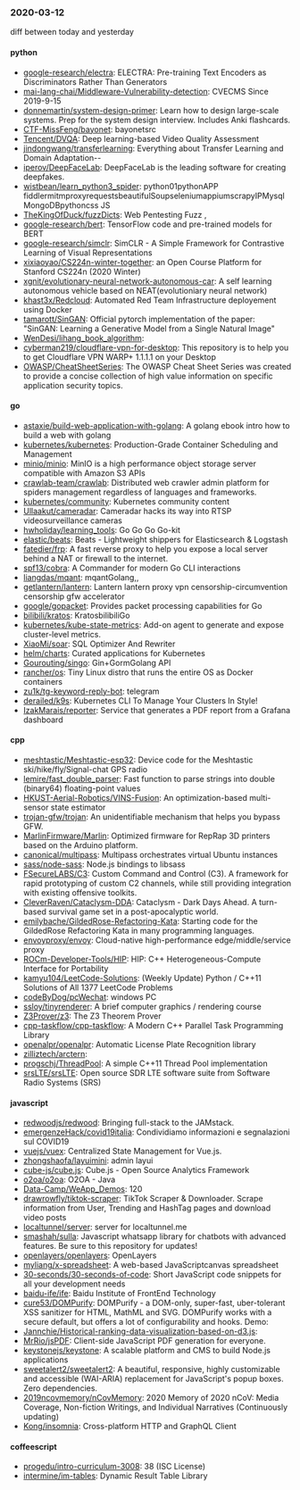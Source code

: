 ### 2020-03-12
diff between today and yesterday

#### python
* [google-research/electra](https://github.com/google-research/electra): ELECTRA: Pre-training Text Encoders as Discriminators Rather Than Generators
* [mai-lang-chai/Middleware-Vulnerability-detection](https://github.com/mai-lang-chai/Middleware-Vulnerability-detection): CVECMS Since 2019-9-15
* [donnemartin/system-design-primer](https://github.com/donnemartin/system-design-primer): Learn how to design large-scale systems. Prep for the system design interview. Includes Anki flashcards.
* [CTF-MissFeng/bayonet](https://github.com/CTF-MissFeng/bayonet): bayonetsrc
* [Tencent/DVQA](https://github.com/Tencent/DVQA): Deep learning-based Video Quality Assessment
* [jindongwang/transferlearning](https://github.com/jindongwang/transferlearning): Everything about Transfer Learning and Domain Adaptation--
* [iperov/DeepFaceLab](https://github.com/iperov/DeepFaceLab): DeepFaceLab is the leading software for creating deepfakes.
* [wistbean/learn_python3_spider](https://github.com/wistbean/learn_python3_spider): python01pythonAPP fiddlermitmproxyrequestsbeautifulSoupseleniumappiumscrapyIPMysqlMongoDBpythoncss JS
* [TheKingOfDuck/fuzzDicts](https://github.com/TheKingOfDuck/fuzzDicts): Web Pentesting Fuzz ,
* [google-research/bert](https://github.com/google-research/bert): TensorFlow code and pre-trained models for BERT
* [google-research/simclr](https://github.com/google-research/simclr): SimCLR - A Simple Framework for Contrastive Learning of Visual Representations
* [xixiaoyao/CS224n-winter-together](https://github.com/xixiaoyao/CS224n-winter-together): an Open Course Platform for Stanford CS224n (2020 Winter)
* [xgnit/evolutionary-neural-network-autonomous-car](https://github.com/xgnit/evolutionary-neural-network-autonomous-car): A self learning autonomous vehicle based on NEAT(evolutioniary neural network)
* [khast3x/Redcloud](https://github.com/khast3x/Redcloud): Automated Red Team Infrastructure deployement using Docker
* [tamarott/SinGAN](https://github.com/tamarott/SinGAN): Official pytorch implementation of the paper: "SinGAN: Learning a Generative Model from a Single Natural Image"
* [WenDesi/lihang_book_algorithm](https://github.com/WenDesi/lihang_book_algorithm): 
* [cyberman219/cloudflare-vpn-for-desktop](https://github.com/cyberman219/cloudflare-vpn-for-desktop): This repository is to help you to get Cloudflare VPN WARP+ 1.1.1.1 on your Desktop
* [OWASP/CheatSheetSeries](https://github.com/OWASP/CheatSheetSeries): The OWASP Cheat Sheet Series was created to provide a concise collection of high value information on specific application security topics.

#### go
* [astaxie/build-web-application-with-golang](https://github.com/astaxie/build-web-application-with-golang): A golang ebook intro how to build a web with golang
* [kubernetes/kubernetes](https://github.com/kubernetes/kubernetes): Production-Grade Container Scheduling and Management
* [minio/minio](https://github.com/minio/minio): MinIO is a high performance object storage server compatible with Amazon S3 APIs
* [crawlab-team/crawlab](https://github.com/crawlab-team/crawlab): Distributed web crawler admin platform for spiders management regardless of languages and frameworks.
* [kubernetes/community](https://github.com/kubernetes/community): Kubernetes community content
* [Ullaakut/cameradar](https://github.com/Ullaakut/cameradar): Cameradar hacks its way into RTSP videosurveillance cameras
* [hwholiday/learning_tools](https://github.com/hwholiday/learning_tools): Go Go Go Go-kit 
* [elastic/beats](https://github.com/elastic/beats):  Beats - Lightweight shippers for Elasticsearch & Logstash
* [fatedier/frp](https://github.com/fatedier/frp): A fast reverse proxy to help you expose a local server behind a NAT or firewall to the internet.
* [spf13/cobra](https://github.com/spf13/cobra): A Commander for modern Go CLI interactions
* [liangdas/mqant](https://github.com/liangdas/mqant): mqantGolang,,
* [getlantern/lantern](https://github.com/getlantern/lantern): Lantern         lantern proxy vpn censorship-circumvention censorship gfw accelerator
* [google/gopacket](https://github.com/google/gopacket): Provides packet processing capabilities for Go
* [bilibili/kratos](https://github.com/bilibili/kratos): KratosbilibiliGo
* [kubernetes/kube-state-metrics](https://github.com/kubernetes/kube-state-metrics): Add-on agent to generate and expose cluster-level metrics.
* [XiaoMi/soar](https://github.com/XiaoMi/soar): SQL Optimizer And Rewriter
* [helm/charts](https://github.com/helm/charts): Curated applications for Kubernetes
* [Gourouting/singo](https://github.com/Gourouting/singo): Gin+GormGolang API
* [rancher/os](https://github.com/rancher/os): Tiny Linux distro that runs the entire OS as Docker containers
* [zu1k/tg-keyword-reply-bot](https://github.com/zu1k/tg-keyword-reply-bot): telegram 
* [derailed/k9s](https://github.com/derailed/k9s):  Kubernetes CLI To Manage Your Clusters In Style!
* [IzakMarais/reporter](https://github.com/IzakMarais/reporter): Service that generates a PDF report from a Grafana dashboard

#### cpp
* [meshtastic/Meshtastic-esp32](https://github.com/meshtastic/Meshtastic-esp32): Device code for the Meshtastic ski/hike/fly/Signal-chat GPS radio
* [lemire/fast_double_parser](https://github.com/lemire/fast_double_parser): Fast function to parse strings into double (binary64) floating-point values
* [HKUST-Aerial-Robotics/VINS-Fusion](https://github.com/HKUST-Aerial-Robotics/VINS-Fusion): An optimization-based multi-sensor state estimator
* [trojan-gfw/trojan](https://github.com/trojan-gfw/trojan): An unidentifiable mechanism that helps you bypass GFW.
* [MarlinFirmware/Marlin](https://github.com/MarlinFirmware/Marlin): Optimized firmware for RepRap 3D printers based on the Arduino platform.
* [canonical/multipass](https://github.com/canonical/multipass): Multipass orchestrates virtual Ubuntu instances
* [sass/node-sass](https://github.com/sass/node-sass):  Node.js bindings to libsass
* [FSecureLABS/C3](https://github.com/FSecureLABS/C3): Custom Command and Control (C3). A framework for rapid prototyping of custom C2 channels, while still providing integration with existing offensive toolkits.
* [CleverRaven/Cataclysm-DDA](https://github.com/CleverRaven/Cataclysm-DDA): Cataclysm - Dark Days Ahead. A turn-based survival game set in a post-apocalyptic world.
* [emilybache/GildedRose-Refactoring-Kata](https://github.com/emilybache/GildedRose-Refactoring-Kata): Starting code for the GildedRose Refactoring Kata in many programming languages.
* [envoyproxy/envoy](https://github.com/envoyproxy/envoy): Cloud-native high-performance edge/middle/service proxy
* [ROCm-Developer-Tools/HIP](https://github.com/ROCm-Developer-Tools/HIP): HIP: C++ Heterogeneous-Compute Interface for Portability
* [kamyu104/LeetCode-Solutions](https://github.com/kamyu104/LeetCode-Solutions): (Weekly Update) Python / C++11 Solutions of All 1377 LeetCode Problems
* [codeByDog/pcWechat](https://github.com/codeByDog/pcWechat): windows PC
* [ssloy/tinyrenderer](https://github.com/ssloy/tinyrenderer): A brief computer graphics / rendering course
* [Z3Prover/z3](https://github.com/Z3Prover/z3): The Z3 Theorem Prover
* [cpp-taskflow/cpp-taskflow](https://github.com/cpp-taskflow/cpp-taskflow): A Modern C++ Parallel Task Programming Library
* [openalpr/openalpr](https://github.com/openalpr/openalpr): Automatic License Plate Recognition library
* [zilliztech/arctern](https://github.com/zilliztech/arctern): 
* [progschj/ThreadPool](https://github.com/progschj/ThreadPool): A simple C++11 Thread Pool implementation
* [srsLTE/srsLTE](https://github.com/srsLTE/srsLTE): Open source SDR LTE software suite from Software Radio Systems (SRS)

#### javascript
* [redwoodjs/redwood](https://github.com/redwoodjs/redwood): Bringing full-stack to the JAMstack.
* [emergenzeHack/covid19italia](https://github.com/emergenzeHack/covid19italia): Condividiamo informazioni e segnalazioni sul COVID19
* [vuejs/vuex](https://github.com/vuejs/vuex):  Centralized State Management for Vue.js.
* [zhongshaofa/layuimini](https://github.com/zhongshaofa/layuimini): admin layui 
* [cube-js/cube.js](https://github.com/cube-js/cube.js):  Cube.js - Open Source Analytics Framework
* [o2oa/o2oa](https://github.com/o2oa/o2oa): O2OA - Java
* [Data-Camp/WeApp_Demos](https://github.com/Data-Camp/WeApp_Demos): 120
* [drawrowfly/tiktok-scraper](https://github.com/drawrowfly/tiktok-scraper): TikTok Scraper & Downloader. Scrape information from User, Trending and HashTag pages and download video posts
* [localtunnel/server](https://github.com/localtunnel/server): server for localtunnel.me
* [smashah/sulla](https://github.com/smashah/sulla):   Javascript whatsapp library for chatbots with advanced features. Be sure to  this repository for updates!
* [openlayers/openlayers](https://github.com/openlayers/openlayers): OpenLayers
* [myliang/x-spreadsheet](https://github.com/myliang/x-spreadsheet): A web-based JavaScriptcanvas spreadsheet
* [30-seconds/30-seconds-of-code](https://github.com/30-seconds/30-seconds-of-code): Short JavaScript code snippets for all your development needs
* [baidu-ife/ife](https://github.com/baidu-ife/ife): Baidu Institute of FrontEnd Technology
* [cure53/DOMPurify](https://github.com/cure53/DOMPurify): DOMPurify - a DOM-only, super-fast, uber-tolerant XSS sanitizer for HTML, MathML and SVG. DOMPurify works with a secure default, but offers a lot of configurability and hooks. Demo:
* [Jannchie/Historical-ranking-data-visualization-based-on-d3.js](https://github.com/Jannchie/Historical-ranking-data-visualization-based-on-d3.js): 
* [MrRio/jsPDF](https://github.com/MrRio/jsPDF): Client-side JavaScript PDF generation for everyone.
* [keystonejs/keystone](https://github.com/keystonejs/keystone): A scalable platform and CMS to build Node.js applications
* [sweetalert2/sweetalert2](https://github.com/sweetalert2/sweetalert2): A beautiful, responsive, highly customizable and accessible (WAI-ARIA) replacement for JavaScript's popup boxes. Zero dependencies.
* [2019ncovmemory/nCovMemory](https://github.com/2019ncovmemory/nCovMemory): 2020 Memory of 2020 nCoV: Media Coverage, Non-fiction Writings, and Individual Narratives (Continuously updating)
* [Kong/insomnia](https://github.com/Kong/insomnia): Cross-platform HTTP and GraphQL Client

#### coffeescript
* [progedu/intro-curriculum-3008](https://github.com/progedu/intro-curriculum-3008): 38 (ISC License)
* [intermine/im-tables](https://github.com/intermine/im-tables): Dynamic Result Table Library
